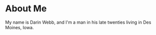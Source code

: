 About Me
========

My name is Darin Webb, and I'm a man in his late twenties living in Des Moines, Iowa.